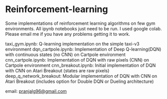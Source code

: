 # Reinforcement-learning
Some implementations of reinforcement learning algorithms on few gym environments. All ipynb 
notebooks just need to be run. I used google colab. Please email me if you have any problems
getting it to work. 

taxi_gym.ipynb: Q-learning implementation on the simple taxi-v3 environment
dqn_cartpole.ipynb: Implementation of Deep Q-learning(DQN) with continuous states (no CNN) on Cartpole environment
cnn_cartpole.ipynb: Implementation of DQN with raw pixels (CNN) on Cartpole environment
cnn_breakout.ipynb: Initial implementation of DQN with CNN on Atari Breakout (states are raw pixels)
deep_q_network_breakout: Modular implementation of DQN with CNN on Atari Breakout (includes option for Double DQN or Dueling architecture)

email: pranjalg96@gmail.com
